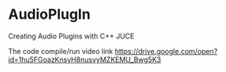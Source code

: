 # AudioPlugIn
Creating Audio Plugins with C++ JUCE

The code compile/run video link
https://drive.google.com/open?id=1hu5FGoazKnsyH8nusvyMZKEMU_Bwg5K3

